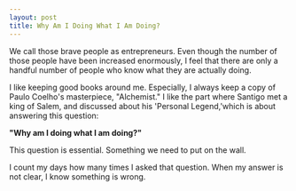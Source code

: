 ```yaml
---
layout: post
title: Why Am I Doing What I Am Doing?
---
```


We call those brave people as entrepreneurs. Even though the number of those people have been increased enormously, I feel that there are only a handful number of people who know what they are actually doing.

I like keeping good books around me. Especially, I always keep a copy of Paulo Coelho's masterpiece, "Alchemist." I like the part where Santigo met a king of Salem, and discussed about his 'Personal Legend,'which is about answering this question: 

<strong> "Why am I doing what I am doing?" </strong>

This question is essential. Something we need to put on the wall. 

I count my days how many times I asked that question. When my answer is not clear, I know something is wrong. 
